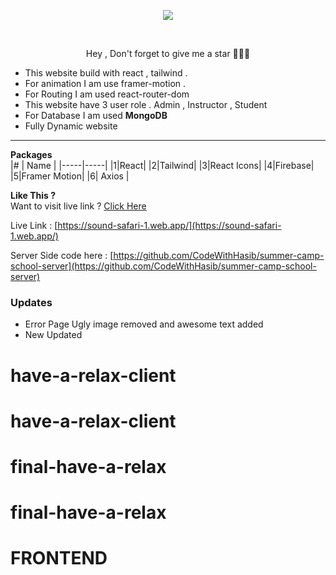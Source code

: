 <h1 align='center'></h1>
</br>
<p align='center'><img src='https://i.ibb.co/dPTCjYX/Screenshot-2023-06-12-211620.png'></p>  

</br>

<p align='center' size='1px'>Hey , Don't forget to give me a star 🌟🌟🌟 </p>  

* This website build with react , tailwind . 
* For animation I am use framer-motion . 
* For Routing I am used react-router-dom 
* This website have 3 user role . Admin , Instructor , Student 
* For Database I am used **MongoDB** 
* Fully Dynamic website

  

----------

**Packages**  
|# | Name  |
|-----|-----|
|1|React|
|2|Tailwind|
|3|React Icons|
|4|Firebase|
|5|Framer Motion| 
|6| Axios | 



**Like This ?**  
Want to visit live link ?  [Click Here](https://sound-safari-1.web.app/)

Live Link : [https://sound-safari-1.web.app/](https://sound-safari-1.web.app/)

Server Side code here : [https://github.com/CodeWithHasib/summer-camp-school-server](https://github.com/CodeWithHasib/summer-camp-school-server)

### Updates 
* Error Page Ugly image removed and awesome text added
* New Updated
# have-a-relax-client
# have-a-relax-client
# final-have-a-relax
# final-have-a-relax
# FRONTEND
